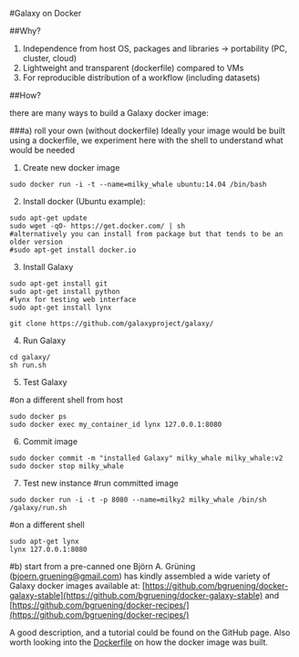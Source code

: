 #Galaxy on Docker

##Why?

1. Independence from host OS, packages and libraries -> portability (PC, cluster, cloud)
2. Lightweight and transparent (dockerfile) compared to VMs
3. For reproducible distribution of a workflow (including datasets)

##How?

there are many ways to build a Galaxy docker image:

###a) roll your own (without dockerfile)
Ideally your image would be built using a dockerfile, we experiment here with the shell to understand what would be needed

1. Create new docker image
```
sudo docker run -i -t --name=milky_whale ubuntu:14.04 /bin/bash
```
2. Install docker (Ubuntu example):
```
sudo apt-get update
sudo wget -qO- https://get.docker.com/ | sh
#alternatively you can install from package but that tends to be an older version 
#sudo apt-get install docker.io
```
3. Install Galaxy

```
sudo apt-get install git
sudo apt-get install python
#lynx for testing web interface
sudo apt-get install lynx

git clone https://github.com/galaxyproject/galaxy/
```

4. Run Galaxy

```
cd galaxy/
sh run.sh
```

5. Test Galaxy

#on a different shell from host

```
sudo docker ps
sudo docker exec my_container_id lynx 127.0.0.1:8080
```

6. Commit image

```
sudo docker commit -m "installed Galaxy" milky_whale milky_whale:v2
sudo docker stop milky_whale
```

7. Test new instance
#run committed image

```
sudo docker run -i -t -p 8080 --name=milky2 milky_whale /bin/sh /galaxy/run.sh
```

#on a different shell
```
sudo apt-get lynx
lynx 127.0.0.1:8080
```

#b) start from a pre-canned one
Björn A. Grüning (bjoern.gruening@gmail.com) has kindly assembled a wide variety of Galaxy docker images available at: [https://github.com/bgruening/docker-galaxy-stable](https://github.com/bgruening/docker-galaxy-stable) and [https://github.com/bgruening/docker-recipes/](https://github.com/bgruening/docker-recipes/)

A good description, and a tutorial could be found on the GitHub page. Also worth looking into the [Dockerfile](https://github.com/bgruening/docker-galaxy-stable/blob/master/galaxy/Dockerfile) on how the docker image was built.
